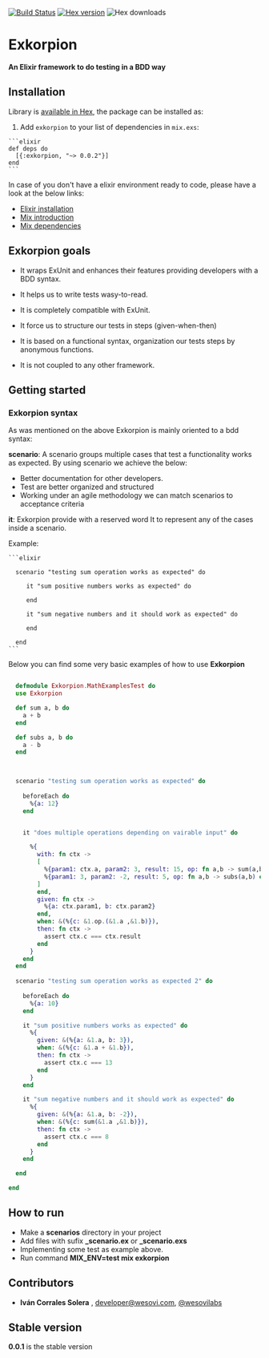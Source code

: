 [![Build Status](https://travis-ci.org/wesovilabs/exkorpion.png)](https://travis-ci.org/wesovilabs/exkorpion)
[![Hex version](https://img.shields.io/hexpm/v/exkorpion.svg "Hex version")](https://hex.pm/packages/exkorpion)
![Hex downloads](https://img.shields.io/hexpm/dt/exkorpion.svg "Hex downloads")

# Exkorpion

**An Elixir framework to do testing in a BDD way**

## Installation

Library is [available in Hex](http://hexdocs.pm/exkorpion), the package can be installed as:

  1. Add `exkorpion` to your list of dependencies in `mix.exs`:

    ```elixir
    def deps do
      [{:exkorpion, "~> 0.0.2"}]
    end
    ```


In case of you don't have a elixir environment ready to code, please have a look at the below links:

  - [Elixir installation](http://elixir-lang.org/install.html)
  - [Mix introduction](http://elixir-lang.org/getting-started/mix-otp/introduction-to-mix.html)
  - [Mix dependencies](https://hex.pm/docs/usage)


## Exkorpion goals

  - It wraps ExUnit and enhances their features providing developers with a BDD syntax. 

  - It helps us to write tests wasy-to-read.

  - It is completely compatible with ExUnit.

  - It force us to structure our tests in steps (given-when-then)

  - It is based on a functional syntax, organization our tests steps by anonymous functions.

  - It is not coupled to any other framework.


## Getting started


### Exkorpion syntax

As was mentioned on the above Exkorpion is mainly oriented to a bdd syntax:

**scenario**:  A scenario groups multiple cases that test a functionality works as expected. By using scenario we achieve the below:

  - Better documentation for other developers.
  - Test are better organized and structured
  - Working under an agile methodology we can match scenarios to acceptance criteria

**it**: Exkorpion provide with a reserved word It to represent any of the cases inside a scenario.


  Example:
  

    ```elixir

      scenario "testing sum operation works as expected" do

         it "sum positive numbers works as expected" do

         end

         it "sum negative numbers and it should work as expected" do

         end

      end
    ```


Below you can find some very basic examples of how to use  **Exkorpion**


```elixir

  defmodule Exkorpion.MathExamplesTest do
  use Exkorpion

  def sum a, b do
    a + b
  end

  def subs a, b do
    a - b
  end


  
  scenario "testing sum operation works as expected" do
 
    beforeEach do
      %{a: 12}
    end


    it "does multiple operations depending on vairable input" do

      %{
        with: fn ctx ->
        [
          %{param1: ctx.a, param2: 3, result: 15, op: fn a,b -> sum(a,b) end},
          %{param1: 3, param2: -2, result: 5, op: fn a,b -> subs(a,b) end}
        ]
        end,
        given: fn ctx ->
          %{a: ctx.param1, b: ctx.param2}
        end,
        when: &(%{c: &1.op.(&1.a ,&1.b)}),
        then: fn ctx ->
          assert ctx.c === ctx.result
        end
      }
    end
  end  
  
  scenario "testing sum operation works as expected 2" do
    
    beforeEach do
      %{a: 10}
    end

    it "sum positive numbers works as expected" do
      %{
        given: &(%{a: &1.a, b: 3}),
        when: &(%{c: &1.a + &1.b}),
        then: fn ctx ->
          assert ctx.c === 13
        end
      }
    end

    it "sum negative numbers and it should work as expected" do
      %{
        given: &(%{a: &1.a, b: -2}),
        when: &(%{c: sum(&1.a ,&1.b)}),
        then: fn ctx ->
          assert ctx.c === 8
        end
      }
    end

  end

end

```
   
    
## How to run

- Make a **scenarios** directory in your project
- Add files with sufix **_scenario.ex** or **_scenario.exs**
- Implementing some test as example above.
- Run  command **MIX_ENV=test mix exkorpion**
    
    

## Contributors

- **Iván Corrales Solera** , <developer@wesovi.com>, [@wesovilabs](https://www.twitter.com/wesovilabs)

## Stable version

**0.0.1** is the stable version